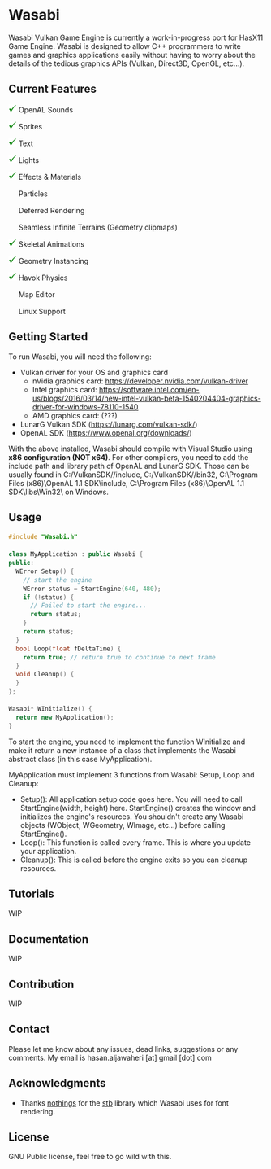 # Wasabi
Wasabi Vulkan Game Engine is currently a work-in-progress port for HasX11 Game Engine. Wasabi is designed to allow C++ programmers to write games and graphics applications easily without having to worry about the details of the tedious graphics APIs (Vulkan, Direct3D, OpenGL, etc...).

## Current Features
[tick]: 
[prog]: 

<img src="https://github.com/Hasan-Jawaheri/Wasabi/raw/master/gitstuff/tick.png" width="16" height="16"> OpenAL Sounds

<img src="https://github.com/Hasan-Jawaheri/Wasabi/raw/master/gitstuff/tick.png" width="16" height="16"> Sprites

<img src="https://github.com/Hasan-Jawaheri/Wasabi/raw/master/gitstuff/tick.png" width="16" height="16"> Text

<img src="https://github.com/Hasan-Jawaheri/Wasabi/raw/master/gitstuff/tick.png" width="16" height="16"> Lights

<img src="https://github.com/Hasan-Jawaheri/Wasabi/raw/master/gitstuff/tick.png" width="16" height="16"> Effects & Materials

<img src="https://github.com/Hasan-Jawaheri/Wasabi/raw/master/gitstuff/wip.ico" width="16" height="16"> Particles

<img src="https://github.com/Hasan-Jawaheri/Wasabi/raw/master/gitstuff/wip.ico" width="16" height="16"> Deferred Rendering

<img src="https://github.com/Hasan-Jawaheri/Wasabi/raw/master/gitstuff/wip.ico" width="16" height="16"> Seamless Infinite Terrains (Geometry clipmaps)

<img src="https://github.com/Hasan-Jawaheri/Wasabi/raw/master/gitstuff/tick.png" width="16" height="16"> Skeletal Animations

<img src="https://github.com/Hasan-Jawaheri/Wasabi/raw/master/gitstuff/tick.png" width="16" height="16"> Geometry Instancing

<img src="https://github.com/Hasan-Jawaheri/Wasabi/raw/master/gitstuff/tick.png" width="16" height="16"> Havok Physics

<img src="https://github.com/Hasan-Jawaheri/Wasabi/raw/master/gitstuff/wip.ico" width="16" height="16"> Map Editor

<img src="https://github.com/Hasan-Jawaheri/Wasabi/raw/master/gitstuff/wip.ico" width="16" height="16"> Linux Support

## Getting Started

To run Wasabi, you will need the following:

* Vulkan driver for your OS and graphics card
  * nVidia graphics card: https://developer.nvidia.com/vulkan-driver
  * Intel graphics card: https://software.intel.com/en-us/blogs/2016/03/14/new-intel-vulkan-beta-1540204404-graphics-driver-for-windows-78110-1540
  * AMD graphics card: (???)
* LunarG Vulkan SDK (https://lunarg.com/vulkan-sdk/)
* OpenAL SDK (https://www.openal.org/downloads/)

With the above installed, Wasabi should compile with Visual Studio using **x86 configuration (NOT x64)**. For other compilers, you need to add the include path and library path of OpenAL and LunarG SDK. Those can be usually found in C:/VulkanSDK/<version>/include, C:/VulkanSDK/<version>/bin32, C:\Program Files (x86)\OpenAL 1.1 SDK\include, C:\Program Files (x86)\OpenAL 1.1 SDK\libs\Win32\ on Windows.

## Usage

```C++
#include "Wasabi.h"

class MyApplication : public Wasabi {
public:
  WError Setup() {
    // start the engine
    WError status = StartEngine(640, 480);
    if (!status) {
      // Failed to start the engine...
      return status;
    }
    return status;
  }
  bool Loop(float fDeltaTime) {
    return true; // return true to continue to next frame
  }
  void Cleanup() {
  }
};

Wasabi* WInitialize() {
  return new MyApplication();
}
```

To start the engine, you need to implement the function WInitialize and make it return a new instance of a class that implements the Wasabi abstract class (in this case MyApplication).

MyApplication must implement 3 functions from Wasabi: Setup, Loop and Cleanup:

* Setup(): All application setup code goes here. You will need to call StartEngine(width, height) here. StartEngine() creates the window and initializes the engine's resources. You shouldn't create any Wasabi objects (WObject, WGeometry, WImage, etc...) before calling StartEngine().
* Loop(): This function is called every frame. This is where you update your application.
* Cleanup(): This is called before the engine exits so you can cleanup resources.

## Tutorials

WIP

## Documentation

WIP

## Contribution

WIP

## Contact

Please let me know about any issues, dead links, suggestions or any comments. My email is hasan.aljawaheri [at] gmail [dot] com

## Acknowledgments

* Thanks [nothings](https://github.com/nothings) for the [stb](https://github.com/nothings/stb) library which Wasabi uses for font rendering.

## License

GNU Public license, feel free to go wild with this.
